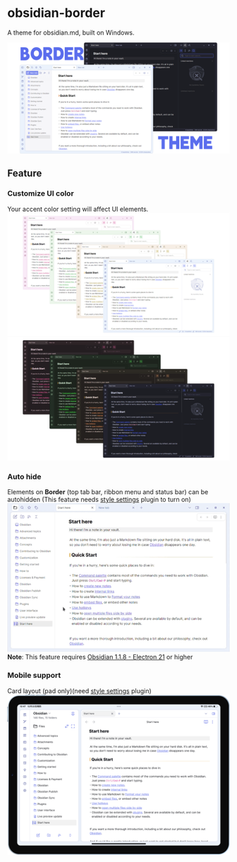 # obsidian-border

A theme for obsidian.md, built on Windows.

![screenshot](cover-lg.png)

## Feature

### Customize UI color

Your accent color setting will affect UI elements.
![screenshot](img/screenshot-1.png)
![screenshot](img/screenshot-2.png)

### Auto hide

Elements on **Border** (top tab bar, ribbon menu and status bar) can be autohidden (This feature needs [style settings](https://github.com/mgmeyers/obsidian-style-settings) plugin to turn on)
![screenshot](img/screenshot.gif)
**Note**: This feature requires [Obsidian 1.1.8 - Electron 21](https://github.com/obsidianmd/obsidian-releases/releases/tag/v1.1.8-E21) or higher

### Mobile support

Card layout (pad only)(need [style settings](https://github.com/mgmeyers/obsidian-style-settings) plugin)
![screenshot](img/iPad.png)
